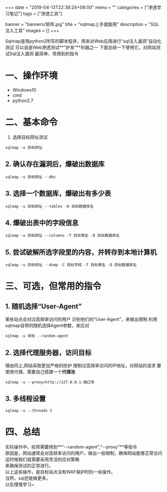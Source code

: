 +++
date = "2019-04-13T22:38:24+08:00"
menu = ""
categories = ["渗透学习笔记"]
tags = ["渗透工具"]

banner = "banners/矩阵.jpg"
title = "sqlmap上手就能用"
description = "SQL注入工具"
images = []
+++

Sqlmap是用python2所写的脚本程序，用来对Web应用进行“sql注入漏洞”自动化测试
可以说是Web渗透测试**“护发”**利器之一
下面总结一下使用它，对网站测试Sql注入漏洞
最简单、常用到的指令


# 一、操作环境
- Windows10
- cmd
- python2.7

# 二、基本命令

1. 选择目标网址测试

```
sqlmap -u 目标网址
```

## 2. 确认存在漏洞后，爆破出数据库

```
sqlmap -u 目标网址 --dbs
```

## 3.  选择一个数据库，爆破出有多少表

```
sqlmap -u 目标网址 --tables -D 目标数据库名
```

## 4. 爆破出表中的字段信息

```
sqlmap -u 目标网址 --columns -T 目标表名 -D 目标数据库名
```

## 5. 尝试破解所选字段里的内容，并转存到本地计算机

```
sqlmap -u 目标网址 --dump -C 目标字段 -T 目标表名 -D 目标数据库名 
```

# 三、可选，但常用的指令
## 1.  随机选择“User-Agent”
某些站点会对过高频率访问的用户
识别他们的“User-Agent”，来做出限制
利用sqlmap自带的随机选择Agent参数，来应对

```
sqlmap -u 目标 --random-agent
```

## 2.  选择代理服务器，访问目标
理由同上,网站采取更加严格的防护
限制过高频率访问的IP地址，对网站的请求
要使用代理，需要自己搭建一个**代理池**

```
sqlmap -u --proxy=http://127.0.0.1:端口号
```

## 3.  多线程设置

```
sqlmap -u --threads 5
```
# 四、总结
实际操作中，经常需要用到**“--random-agent”,“--proxy”**等指令<br/>
原因是，网站通常会对高频率访问的用户，做出一些限制，确保网站能够正常访问<br/>
这时候我们就需要采用灵活的应对策略<br/>
来确保测试的正常进行。<br/>
以上这些操作，是目标站点没有WAF保护时的一些操作。<br/>
当然，sql还能做更多。<br/>
以后慢慢学习~